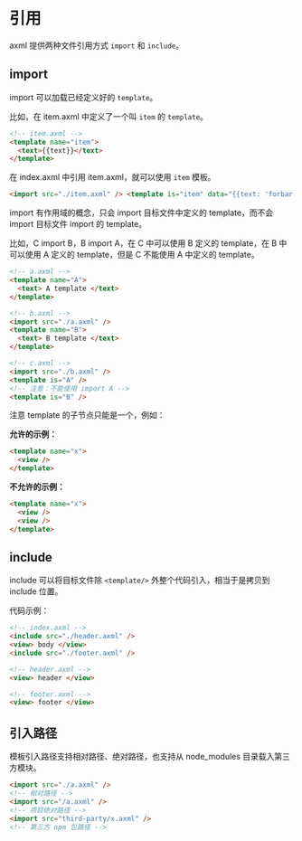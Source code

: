# 引用

axml 提供两种文件引用方式 `import` 和 `include`。

## import

import 可以加载已经定义好的 `template`。

比如，在 item.axml 中定义了一个叫 `item` 的 `template`。

```html
<!-- item.axml -->
<template name="item">
  <text>{{text}}</text>
</template>
```

在 index.axml 中引用 item.axml，就可以使用 `item` 模板。

```html
<import src="./item.axml" /> <template is="item" data="{{text: 'forbar'}}" />
```

import 有作用域的概念，只会 import 目标文件中定义的 template，而不会 import 目标文件 import 的 template。

比如，C import B，B import A，在 C 中可以使用 B 定义的 template，在 B 中可以使用 A 定义的 template，但是 C 不能使用 A 中定义的 template。

```html
<!-- a.axml -->
<template name="A">
  <text> A template </text>
</template>
```

```html
<!-- b.axml -->
<import src="./a.axml" />
<template name="B">
  <text> B template </text>
</template>
```

```html
<!-- c.axml -->
<import src="./b.axml" />
<template is="A" />
<!-- 注意：不能使用 import A -->
<template is="B" />
```

注意 template 的子节点只能是一个，例如：

**允许的示例：**

```html
<template name="x">
  <view />
</template>
```

**不允许的示例：**

```html
<template name="x">
  <view />
  <view />
</template>
```

## include

include 可以将目标文件除 `<template/>` 外整个代码引入，相当于是拷贝到 include 位置。

代码示例：

```html
<!-- index.axml -->
<include src="./header.axml" />
<view> body </view>
<include src="./footer.axml" />
```

```html
<!-- header.axml -->
<view> header </view>
```

```html
<!-- footer.axml -->
<view> footer </view>
```

## 引入路径

模板引入路径支持相对路径、绝对路径，也支持从 node_modules 目录载入第三方模块。

```html
<import src="./a.axml" />
<!-- 相对路径 -->
<import src="/a.axml" />
<!-- 项目绝对路径 -->
<import src="third-party/x.axml" />
<!-- 第三方 npm 包路径 -->
```
